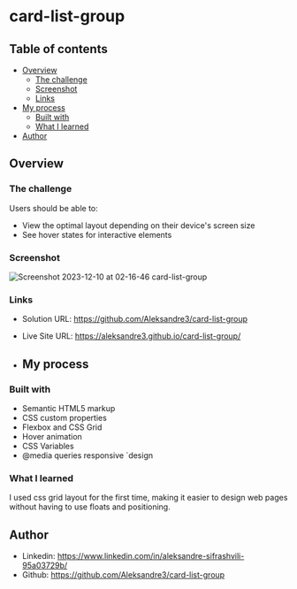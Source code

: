 # card-list-group

## Table of contents

- [Overview](#overview)
  - [The challenge](#the-challenge)
  - [Screenshot](#screenshot)
  - [Links](#links)
- [My process](#my-process)
  - [Built with](#built-with)
  - [What I learned](#what-i-learned)
- [Author](#author)

## Overview

### The challenge

Users should be able to:

- View the optimal layout depending on their device's screen size
- See hover states for interactive elements

### Screenshot

![Screenshot 2023-12-10 at 02-16-46 card-list-group](https://github.com/Aleksandre3/card-list-group/assets/151461210/77b72ece-8b1c-45ea-8517-fb69050d77cc)

### Links

- Solution URL: https://github.com/Aleksandre3/card-list-group
- Live Site URL: https://aleksandre3.github.io/card-list-group/

- ## My process

### Built with

- Semantic HTML5 markup
- CSS custom properties
- Flexbox and CSS Grid
- Hover animation
- CSS Variables
- @media queries responsive `design

### What I learned

I used css grid layout for the first time,
making it easier to design web pages without having to use floats and positioning.

## Author

- Linkedin: https://www.linkedin.com/in/aleksandre-sifrashvili-95a03729b/
- Github: https://github.com/Aleksandre3/card-list-group
